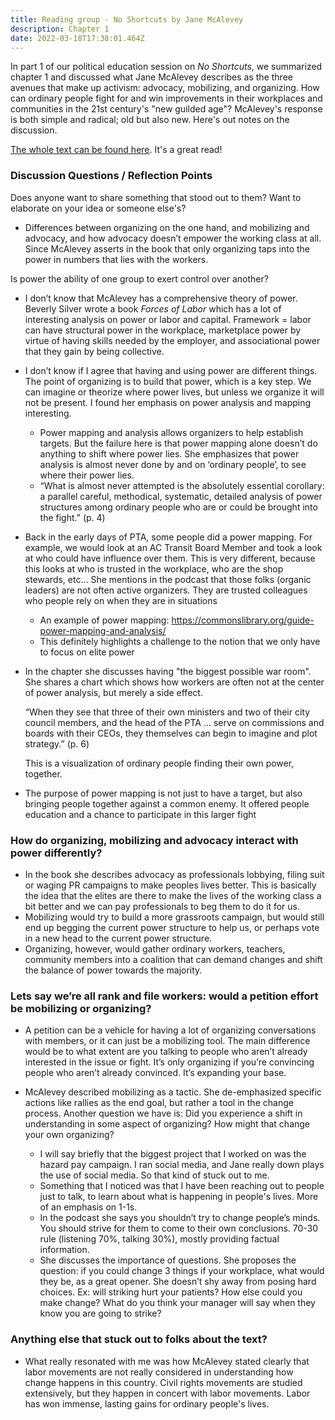 ```yaml
---
title: Reading group - No Shortcuts by Jane McAlevey
description: Chapter 1
date: 2022-03-18T17:38:01.464Z
---
```

In part 1 of our political education session on *No Shortcuts*, we summarized chapter 1 and discussed what Jane McAlevey describes as the three avenues that make up activism: advocacy, mobilizing, and organizing. How can ordinary people fight for and win improvements in their workplaces and communities in the 21st century's "new guilded age"? McAlevey's response is both simple and radical; old but also new. Here's out notes on the discussion.

[The whole text can be found here](http://perpus.univpancasila.ac.id/repository/EBUPT180669.pdf). It's a great read!



### Discussion Questions / Reflection Points

Does anyone want to share something that stood out to them? Want to elaborate on your idea or someone else's? 

* Differences between organizing on the one hand, and mobilizing and advocacy, and how advocacy doesn’t empower the working class at all. Since McAlevey asserts in the book that only organizing taps into the power in numbers that lies with the workers.

Is power the ability of one group to exert control over another? 

* I don’t know that McAlevey has a comprehensive theory of power. Beverly Silver wrote a book *Forces of Labor* which has a lot of interesting analysis on power or labor and capital. Framework = labor can have structural power in the workplace, marketplace power by virtue of having skills needed by the employer, and associational power that they gain by being collective.
* I don’t know if I agree that having and using power are different things. The point of organizing is to build that power, which is a key step. We can imagine or theorize where power lives, but unless we organize it will not be present. I found her emphasis on power analysis and mapping interesting.

  * Power mapping and analysis allows organizers to help establish targets. But the failure here is that power mapping alone doesn’t do anything to shift where power lies. She emphasizes that power analysis is almost never done by and on ‘ordinary people’, to see where their power lies.
  * “What is almost never attempted is the absolutely essential corollary: a parallel careful, methodical, systematic, detailed analysis of power structures among ordinary people who are or could be brought into the fight.” (p. 4)
* Back in the early days of PTA, some people did a power mapping. For example, we would look at an AC Transit Board Member and took a look at who could have influence over them. This is very different, because this looks at who is trusted in the workplace, who are the shop stewards, etc… She mentions in the podcast that those folks (organic leaders) are not often active organizers. They are trusted colleagues who people rely on when they are in situations[](https://commonslibrary.org/guide-power-mapping-and-analysis/)

  * An example of power mapping: <https://commonslibrary.org/guide-power-mapping-and-analysis/>
  * This definitely highlights a challenge to the notion that we only have to focus on elite power
* In the chapter she discusses having "the biggest possible war room". She shares a chart which shows how workers are often not at the center of power analysis, but merely a side effect.

  “When they see that three of their own ministers and two of their city council members, and the head of the PTA … serve on commissions and boards with their CEOs, they themselves can begin to imagine and plot strategy.” (p. 6) 

  This is a visualization of ordinary people finding their own power, together. 
* The purpose of power mapping is not just to have a target, but also bringing people together against a common enemy. It offered people education and a chance to participate in this larger fight



### How do organizing, mobilizing and advocacy interact with power differently?

* In the book she describes advocacy as professionals lobbying, filing suit or waging PR campaigns to make peoples lives better. This is basically the idea that the elites are there to make the lives of the working class a bit better and we can pay professionals to beg them to do it for us.
* Mobilizing would try to build a more grassroots campaign, but would still end up begging the current power structure to help us, or perhaps vote in a new head to the current power structure.
* Organizing, however, would gather ordinary workers, teachers, community members into a coalition that can demand changes and shift the balance of power towards the majority.



### Lets say we’re all rank and file workers: would a petition effort be mobilizing or organizing? 

* A petition can be a vehicle for having a lot of organizing conversations with members, or it can just be a mobilizing tool. The main difference would be to what extent are you talking to people who aren’t already interested in the issue or fight. It’s only organizing if you’re convincing people who aren’t already convinced. It’s expanding your base.  
* McAlevey described mobilizing as a tactic. She de-emphasized specific actions like rallies as the end goal, but rather a tool in the change process. Another question we have is: Did you experience a shift in understanding in some aspect of organizing? How might that change your own organizing?

  * I will say briefly that the biggest project that I worked on was the hazard pay campaign. I ran social media, and Jane really down plays the use of social media. So that kind of stuck out to me.
  * Something that I noticed was that I have been reaching out to people just to talk, to learn about what is happening in people's lives. More of an emphasis on 1-1s.
  * In the podcast she says you shouldn’t try to change people’s minds. You should strive for them to come to their own conclusions. 70-30 rule (listening 70%, talking 30%), mostly providing factual information.
  * She discusses the importance of questions. She proposes the question: if you could change 3 things if your workplace, what would they be, as a great opener. She doesn’t shy away from posing hard choices. Ex: will striking hurt your patients? How else could you make change? What do you think your manager will say when they know you are going to strike? 



### Anything else that stuck out to folks about the text?

* What really resonated with me was how McAlevey stated clearly that labor movements are not really considered in understanding how change happens in this country. Civil rights movements are studied extensively, but they happen in concert with labor movements. Labor has won immense, lasting gains for ordinary people's lives.